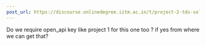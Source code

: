 ```yaml
---
post_url: https://discourse.onlinedegree.iitm.ac.in/t/project-2-tds-solver-discussion-thread/169029/102
---
```

Do we require open\_api key like project 1 for this one too ? if yes from where we can get that?